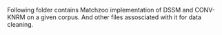 Following folder contains Matchzoo implementation of DSSM and CONV-KNRM on a given corpus.
And other files assosciated with it for data cleaning.
